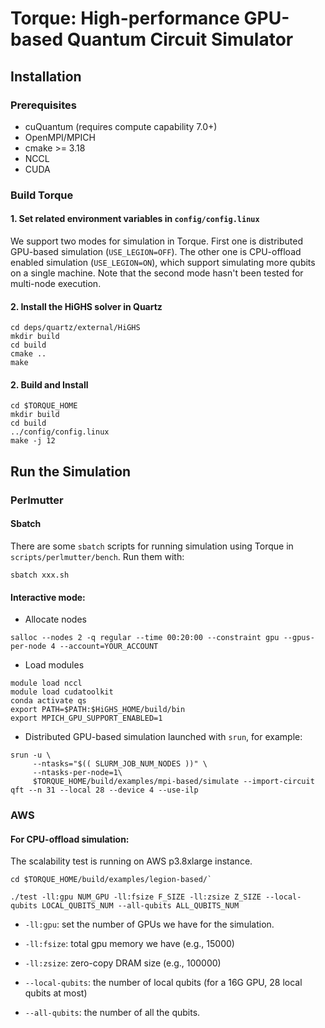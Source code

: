 # Torque: High-performance GPU-based Quantum Circuit Simulator

## Installation

### Prerequisites
* cuQuantum (requires compute capability 7.0+)
* OpenMPI/MPICH
* cmake >= 3.18
* NCCL
* CUDA

### Build Torque

#### 1. Set related environment variables in `config/config.linux`
We support two modes for simulation in Torque. First one is distributed GPU-based simulation (`USE_LEGION=OFF`). The other one is CPU-offload enabled simulation (`USE_LEGION=ON`), which support simulating more qubits on a single machine. Note that the second mode hasn't been tested for multi-node execution.

#### 2. Install the HiGHS solver in Quartz
```shell
cd deps/quartz/external/HiGHS
mkdir build
cd build
cmake ..
make
```
#### 2. Build and Install
```shell
cd $TORQUE_HOME
mkdir build
cd build
../config/config.linux
make -j 12
```

## Run the Simulation
### Perlmutter

#### Sbatch
There are some `sbatch` scripts for running simulation using Torque in `scripts/perlmutter/bench`. Run them with:
```
sbatch xxx.sh
```

#### Interactive mode:
* Allocate nodes
```
salloc --nodes 2 -q regular --time 00:20:00 --constraint gpu --gpus-per-node 4 --account=YOUR_ACCOUNT
```
* Load modules

```
module load nccl
module load cudatoolkit
conda activate qs
export PATH=$PATH:$HiGHS_HOME/build/bin
export MPICH_GPU_SUPPORT_ENABLED=1
```

* Distributed GPU-based simulation launched with `srun`, for example:

```
srun -u \
     --ntasks="$(( SLURM_JOB_NUM_NODES ))" \
     --ntasks-per-node=1\ 
     $TORQUE_HOME/build/examples/mpi-based/simulate --import-circuit qft --n 31 --local 28 --device 4 --use-ilp
```

### AWS

#### For CPU-offload simulation:
The scalability test is running on AWS p3.8xlarge instance.
```
cd $TORQUE_HOME/build/examples/legion-based/`

./test -ll:gpu NUM_GPU -ll:fsize F_SIZE -ll:zsize Z_SIZE --local-qubits LOCAL_QUBITS_NUM --all-qubits ALL_QUBITS_NUM
```
* `-ll:gpu`: set the number of GPUs we have for the simulation.

* `-ll:fsize`: total gpu memory we have (e.g., 15000)

* `-ll:zsize`: zero-copy DRAM size (e.g., 100000)

* `--local-qubits`: the number of local qubits (for a 16G GPU, 28 local qubits at most)

* `--all-qubits`: the number of all the qubits.
